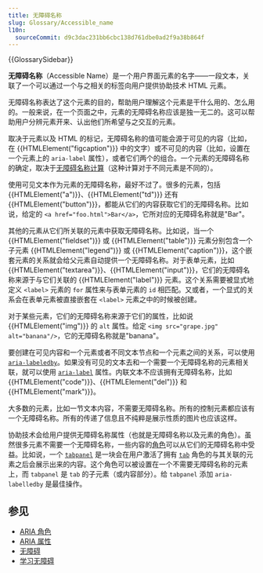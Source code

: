 ```yaml
---
title: 无障碍名称
slug: Glossary/Accessible_name
l10n:
  sourceCommit: d9c3dac231bb6cbc138d761dbe0ad2f9a38b864f
---
```


{{GlossarySidebar}}

**无障碍名称**（Accessible Name）是一个用户界面元素的名字——一段文本，关联了一个可以通过一个与之相关的标签向用户提供协助技术 HTML 元素。

无障碍名称表达了这个元素的目的，帮助用户理解这个元素是干什么用的、怎么用的。一般来说，在一个页面之中，元素的无障碍名称应该是独一无二的。这可以帮助用户分辨元素开来、认出他们所希望与之交互的元素。

取决于元素以及 HTML 的标记，无障碍名称的值可能会源于可见的内容（比如，在 {{HTMLElement("figcaption")}} 中的文字）或不可见的内容（比如，设置在一个元素上的 `aria-label` 属性），或者它们两个的组合。一个元素的无障碍名称的确定，取决于[无障碍名称计算](https://www.w3.org/WAI/ARIA/apg/practices/names-and-descriptions/#name_calculation)（这种计算对于不同元素是不同的）。

使用可见文本作为元素的无障碍名称，最好不过了。很多的元素，包括 {{HTMLElement("a")}}、{{HTMLElement("td")}} 还有 {{HTMLElement("button")}}，都能从它们的内容获取它们的无障碍名称。比如说，给定的 `<a href="foo.html">Bar</a>`，它所对应的无障碍名称就是"Bar"。

其他的元素从它们所关联的元素中获取无障碍名称。比如说，当一个 {{HTMLElement("fieldset")}} 或 {{HTMLElement("table")}} 元素分别包含一个子元素 {{HTMLElement("legend")}} 或 {{HTMLElement("caption")}}，这个嵌套元素的关系就会给父元素自动提供一个无障碍名称。对于表单元素，比如 {{HTMLElement("textarea")}}、{{HTMLElement("input")}}，它们的无障碍名称来源于与它们关联的 {{HTMLElement("label")}} 元素。这个关系需要被显式地定义 `<label>` 元素的 `for` 属性来与表单元素的 `id` 相匹配。又或者，一个显式的关系会在表单元素被直接嵌套在 `<label>` 元素之中的时候被创建。

对于某些元素，它们的无障碍名称来源于它们的属性，比如说 {{HTMLElement("img")}} 的 `alt` 属性。给定 `<img src="grape.jpg" alt="banana"/>`，它的无障碍名称就是"banana"。

要创建在可见内容和一个元素或者不同文本节点和一个元素之间的关系，可以使用 [`aria-labeledby`](/zh-CN/docs/Web/Accessibility/ARIA/Attributes/aria-labelledby)。如果没有可见的文本去和一个需要一个无障碍名称的元素相关联，就可以使用 [`aria-label`](/zh-CN/docs/Web/Accessibility/ARIA/Attributes/aria-label) 属性。内联文本不应该拥有无障碍名称，比如 {{HTMLElement("code")}}、{{HTMLElement("del")}} 和 {{HTMLElement("mark")}}。

大多数的元素，比如一节文本内容，不需要无障碍名称。所有的控制元素都应该有一个无障碍名称。所有的传递了信息且不纯粹是展示性质的图片也应该这样。

协助技术会给用户提供无障碍名称属性（也就是无障碍名称以及元素的角色）。虽然很多元素不需要一个无障碍名称，一些内容的[角色](/zh-CN/docs/Web/Accessibility/ARIA/Roles)可以从它们的无障碍名称中受益。比如说，一个 [`tabpanel`](/zh-CN/docs/Web/Accessibility/ARIA/Roles/tabpanel_role) 是一块会在用户激活了拥有 [`tab`](/zh-CN/docs/Web/Accessibility/ARIA/Roles/tab_role) 角色的与其关联的元素之后会展示出来的内容。这个角色可以被设置在一个不需要无障碍名称的元素上，而 `tabpanel` 是 `tab` 的子元素（或内容部分）。给 `tabpanel` 添加 `aria-labelledby` 是最佳操作。

## 参见

- [ARIA 角色](/zh-CN/docs/Web/Accessibility/ARIA/Roles)
- [ARIA 属性](/zh-CN/docs/Web/Accessibility/ARIA/Attributes)
- [无障碍](/zh-CN/docs/Web/Accessibility)
- [学习无障碍](/zh-CN/docs/Learn/Accessibility)
